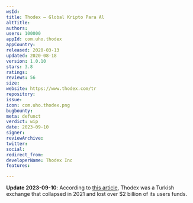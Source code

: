 ```yaml
---
wsId: 
title: Thodex – Global Kripto Para Al
altTitle: 
authors: 
users: 100000
appId: com.uho.thodex
appCountry: 
released: 2020-03-13
updated: 2020-08-18
version: 1.0.10
stars: 3.8
ratings: 
reviews: 56
size: 
website: https://www.thodex.com/tr
repository: 
issue: 
icon: com.uho.thodex.png
bugbounty: 
meta: defunct
verdict: wip
date: 2023-09-10
signer: 
reviewArchive: 
twitter: 
social: 
redirect_from: 
developerName: Thodex Inc
features: 

---
```


**Update 2023-09-10**: According to
[this article](https://www.wsj.com/livecoverage/stock-market-today-dow-jones-09-08-2023/card/boss-of-failed-crypto-exchange-gets-11-196-year-sentence-L6ps19yZdDz6SVJnEEWL),
Thodex was a Turkish exchange that collapsed in 2021 and lost over $2 billion of
its users funds.
